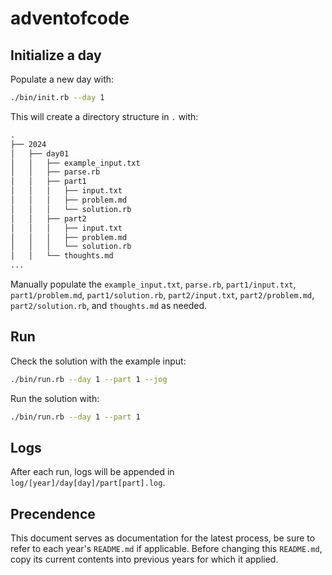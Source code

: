 # adventofcode

## Initialize a day

Populate a new day with:

```sh
./bin/init.rb --day 1
```

This will create a directory structure in `.` with:

```txt
.
├── 2024
│   ├── day01
│   │   ├── example_input.txt
│   │   ├── parse.rb
│   │   ├── part1
│   │   │   ├── input.txt
│   │   │   ├── problem.md
│   │   │   └── solution.rb
│   │   ├── part2
│   │   │   ├── input.txt
│   │   │   ├── problem.md
│   │   │   └── solution.rb
│   │   └── thoughts.md
...
```

Manually populate the `example_input.txt`, `parse.rb`, `part1/input.txt`, `part1/problem.md`, `part1/solution.rb`, `part2/input.txt`, `part2/problem.md`, `part2/solution.rb`, and `thoughts.md` as needed.

## Run

Check the solution with the example input:

```sh
./bin/run.rb --day 1 --part 1 --jog
```

Run the solution with:

```sh
./bin/run.rb --day 1 --part 1
```

## Logs

After each run, logs will be appended in `log/[year]/day[day]/part[part].log`.

## Precendence

This document serves as documentation for the latest process, be sure to refer to each year's `README.md` if applicable. Before changing this `README.md`, copy its current contents into previous years for which it applied.
